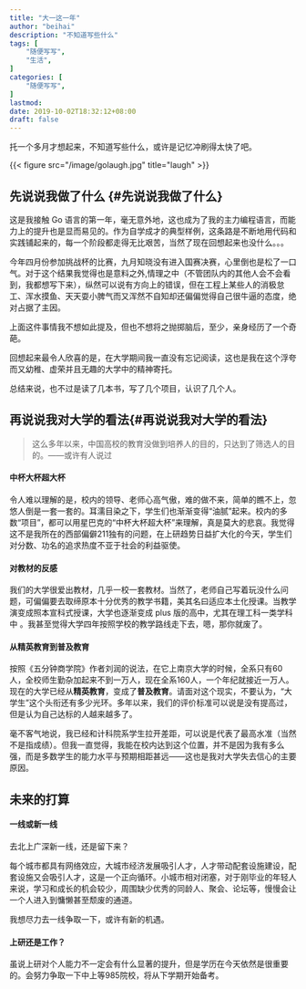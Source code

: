 ```yaml
---
title: "大一这一年"
author: "beihai"
description: "不知道写些什么"
tags: [
    "随便写写",
    "生活",
]
categories: [
    "随便写写",
]
lastmod: 
date: 2019-10-02T18:32:12+08:00
draft: false
---
```

托一个多月才想起来，不知道写些什么，或许是记忆冲刷得太快了吧。

{{< figure src="/image/golaugh.jpg" title="laugh" >}}

<!--more-->

## 先说说我做了什么 {#先说说我做了什么}

这是我接触 Go 语言的第一年，毫无意外地，这也成为了我的主力编程语言，而能力上的提升也是显而易见的。作为自学成才的典型样例，这条路是不断地用代码和实践铺起来的，每一个阶段都走得无比艰苦，当然了现在回想起来也没什么。。。

今年四月份参加挑战杯的比赛，九月知晓没有进入国赛决赛，心里倒也是松了一口气。对于这个结果我觉得也是意料之外,情理之中（不管团队内的其他人会不会看到，我都想写下来），纵然可以说有方向上的错误，但在工程上某些人的消极怠工、浑水摸鱼、天天耍小脾气而又浑然不自知却还偏偏觉得自己很牛逼的态度，绝对占据了主因。

上面这件事情我不想如此提及，但也不想将之抛掷脑后，至少，亲身经历了一个奇葩。

回想起来最令人欣喜的是，在大学期间我一直没有忘记阅读，这也是我在这个浮夸而又幼稚、虚荣并且无趣的大学中的精神寄托。

总结来说，也不过是读了几本书，写了几个项目，认识了几个人。

## 再说说我对大学的看法{#再说说我对大学的看法}

> 这么多年以来，中国高校的教育没做到培养人的目的，只达到了筛选人的目的。——或许有人说过

#### 中杯大杯超大杯

令人难以理解的是，校内的领导、老师心高气傲，难的做不来，简单的瞧不上，忽悠人倒是一套一套的。耳濡目染之下，学生们也渐渐变得“油腻”起来。校内的多数“项目”，都可以用星巴克的“中杯大杯超大杯”来理解，真是莫大的悲哀。我觉得这不是我所在的西部偏僻211独有的问题，在上研趋势日益扩大化的今天，学生们对分数、功名的追求热度不亚于社会的利益驱使。

#### 对教材的反感

我们的大学很爱出教材，几乎一校一套教材。当然了，老师自己写着玩没什么问题，可偏偏要去取缔原本十分优秀的教学书籍，美其名曰适应本土化授课。当教学演变成照本宣科式授课，大学也逐渐变成 plus 版的高中，尤其在理工科一类学科中 。我甚至觉得大学四年按照学校的教学路线走下去，嗯，那你就废了。

#### 从精英教育到普及教育

按照《五分钟商学院》作者刘润的说法，在它上南京大学的时候，全系只有60人，全校师生勤杂加起来不到一万人，现在全系160人，一个年纪就接近一万人。现在的大学已经从**精英教育**，变成了**普及教育**。请面对这个现实，不要认为，“大学生”这个头衔还有多少光环。多年以来，我们的评价标准可以说是没有提高过，但是认为自己达标的人越来越多了。

毫不客气地说，我已经和计科院系学生拉开差距，可以说是代表了最高水准（当然不是指成绩）。但我一直觉得，我能在校内达到这个位置，并不是因为我有多么强，而是多数学生的能力水平与预期相距甚远——这也是我对大学失去信心的主要原因。

## 未来的打算

#### 一线或新一线

去北上广深新一线，还是留下来？

每个城市都具有网络效应，大城市经济发展吸引人才，人才带动配套设施建设，配套设施又会吸引人才，这是一个正向循环。小城市相对闭塞，对于刚毕业的年轻人来说，学习和成长的机会较少，周围缺少优秀的同龄人、聚会、论坛等，慢慢会让一个人进入到慵懒甚至颓废的通道。

我想尽力去一线争取一下，或许有新的机遇。

#### 上研还是工作？

虽说上研对个人能力不一定会有什么显著的提升，但是学历在今天依然是很重要的。会努力争取一下中上等985院校，将从下学期开始备考。